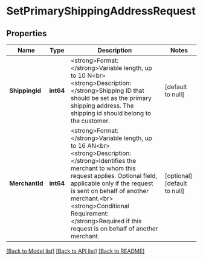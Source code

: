# SetPrimaryShippingAddressRequest

## Properties
Name | Type | Description | Notes
------------ | ------------- | ------------- | -------------
**ShippingId** | **int64** | &lt;strong&gt;Format: &lt;/strong&gt;Variable length, up to 10 N&lt;br&gt;&lt;strong&gt;Description: &lt;/strong&gt;Shipping ID that should be set as the primary shipping address. The shipping id should belong to the customer.  | [default to null]
**MerchantId** | **int64** | &lt;strong&gt;Format: &lt;/strong&gt;Variable length, up to 16 AN&lt;br&gt;&lt;strong&gt;Description: &lt;/strong&gt;Identifies the merchant to whom this request applies. Optional field, applicable only if the request is sent on behalf of another merchant.&lt;br&gt;&lt;strong&gt;Conditional Requirement: &lt;/strong&gt;Required if this request is on behalf of another merchant. | [optional] [default to null]

[[Back to Model list]](../README.md#documentation-for-models) [[Back to API list]](../README.md#documentation-for-api-endpoints) [[Back to README]](../README.md)


